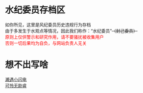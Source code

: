 # 水纪委员存档区
如你所见，这里是风纪委员历史违规行为存档<br>
由于多发生于水观点等情况，因此我们称作：“水纪委员”~~（封己委员）~~<br>
<font color=red>原则上仅供警示和研究作用，请不要骚扰被收集用户<br>否则一切后果均为自负，与网站负责人无关</font>

# 想不出写啥
[濑遇小闪电](https://qg46.github.io/bilibili/waterjudge/1)<br>
[可怜无助睿](https://qg46.github.io/bilibili/waterjudge/2)

